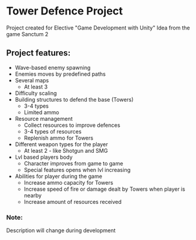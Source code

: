 # Tower Defence Project

Project created for Elective "Game Development with Unity"
Idea from the game Sanctum 2 

## Project features:
- Wave-based enemy spawning 
- Enemies moves by predefined paths
- Several maps
	- At least 3
- Difficulty scaling
- Building structures to defend the base (Towers)
	- 3-4 types
	- Limited ammo
- Resource management 
	- Collect resources to improve defences
	- 3-4 types of resources
	- Replenish ammo for Towers
- Different weapon types for the player 
	- At least 2 - like Shotgun and SMG
- Lvl based players body
	- Character improves from game to game
	- Special features opens when lvl increasing
- Abilities for player during the game
	- Increase ammo capacity for Towers
	- Increase speed of fire or damage dealt by Towers when player is nearby
	- Increase amount of resources received

### Note:
Description will change during development